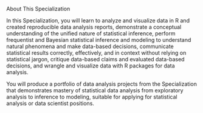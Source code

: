 About This Specialization

In this Specialization, you will learn to analyze and visualize data in R and created reproducible data analysis reports, demonstrate a conceptual understanding of the unified nature of statistical inference, perform frequentist and Bayesian statistical inference and modeling to understand natural phenomena and make data-based decisions, communicate statistical results correctly, effectively, and in context without relying on statistical jargon, critique data-based claims and evaluated data-based decisions, and wrangle and visualize data with R packages for data analysis.

You will produce a portfolio of data analysis projects from the Specialization that demonstrates mastery of statistical data analysis from exploratory analysis to inference to modeling, suitable for applying for statistical analysis or data scientist positions.
